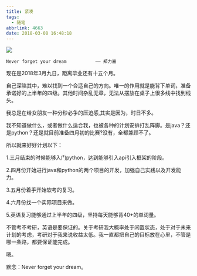 ```yaml
---
title: 紧凑
tags:
  - 随笔
abbrlink: 4663
date: 2018-03-08 16:48:18
---
```

![](http://img.lunatic.wang/TIM%E5%9B%BE%E7%89%8720180308173144.jpg)
		
	Never forget your dream           —— 郑力嘉

现在是2018年3月九日，距离毕业还有十五个月。<br>

自己深陷其中，难以找到一个合适自己的方向。唯一的作用就是能背下单词，准备承诺好的上半年的四级。其他时间杂乱无章，无法从摆放在桌子上很多线中找到线头。

我总是在给女朋友一种分秒必争的压迫感,其实是因为，时日不多。<br>
<!--more-->
我不知道做什么，或者做什么适合我，也被各种的计划安排打乱阵脚。是java？还是python？还是就目前准备四月初的比赛?没有，全都兼顾不了。<br>

所以就来好好计划以下：<br>

1.三月结束的时候能够入门python，达到能够引入api引入框架的阶段。

2.四月份开始进行java和python的两个项目的开发，加强自己实践以及开发能力。

3.五月份着手开始软考的复习。

4.六月份找一个实际项目来做。

5.英语复习能够通过上半年的四级，坚持每天能够背40+的单词量。

不管考不考研，英语是要保证的。关于考研我大概率处于闲置状态，处于对于未来计划的考虑，考研对于我来说收益太低。我一直都把自己的目标放在心里，不管是哪一条路，都要保证能完成。

嗯。

默念：Never forget your dream。

